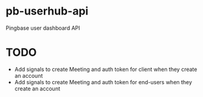 # pb-userhub-api
Pingbase user dashboard API


# TODO
- Add signals to create Meeting and auth token for client when they create an account 
- Add signals to create Meeting and auth token for end-users when they create an account

